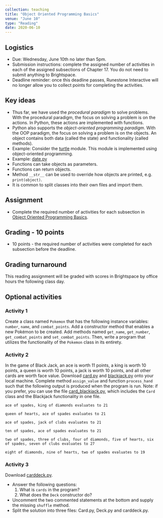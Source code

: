 ```yaml
---
collection: teaching
title: "Object Oriented Programming Basics"
venue: "June 10"
type: "Reading"
date: 2020-06-10
---
```

## Logistics
* Due: Wednesday, June 10th no later than 5pm.
* Submission instructions: complete the assigned number of activities in each
	of the assigned subsections of Chapter 17. You do not need to submit
	anything to Brightspace.
* Deadline reminder: once this deadline passes, Runestone Interactive will no
	longer allow you to collect points for completing the activities.

## Key ideas
* Thus far, we have used the *procedural paradigm* to solve problems.
With the procedural paradigm, the focus on solving a problem is on the actions.
In Python, these actions are implemented with functions.
* Python also supports the *object-oriented programming paradigm*.
With the OOP paradigm, the focus on solving a problem is on the objects.
An object contains both data (called the state) and functionality (called methods).
* Example: Consider the [turtle](https://docs.python.org/3/library/turtle.html#module-turtle) module.
This module is implemented using object-oriented programming.
* Example: [date.py](https://lgw2.github.io/teaching/csci127-summer-2019/lectures/activities/date.py)
* Functions can take objects as parameters.
* Functions can return objects.
* Method `__str__` can be used to override how objects are printed,
e.g. `print(object)`.
* It is common to split classes into their own files and import them.


## Assignment
* Complete the required number of activities for each subsection in
[Object Oriented Programming Basics](https://runestone.academy/runestone/assignments/doAssignment?assignment_id=37762).

## Grading - 10 points
* 10 points - the required number of activities were completed for each
	subsection before the deadline.

## Grading turnaround
This reading assignment  will be graded with scores in Brightspace by office
hours the following class day.

## Optional activities
### Activity 1
Create a class named `Pokemon` that has the following instance variables:
`number`, `name`, and `combat_points`. Add a constructor method that enables
a new Pokémon to be created. Add methods named `get_name`,
`get_number`, `get_combat_points` and `set_combat_points`. Then, write a
program that utilizes the functionality of the `Pokemon` class in its entirety.

### Activity 2
In the game of Black Jack, an ace is worth 11 points, a king is worth
10 points, a queen is worth 10 points, a jack is worth 10 points,
and all other cards are worth face value.
Download [card.py](https://lgw2.github.io/teaching/csci127-summer-2019/lectures/activities/card.py) and
[blackjack.py](https://lgw2.github.io/teaching/csci127-summer-2019/lectures/activities/blackjack.py)
onto your local machine. Complete method `assign_value` and
function `process_hand` such that the following output is produced when
the program is run. Note: if you prefer, you can use the file
[card_blackjack.py](https://lgw2.github.io/teaching/csci127-summer-2020/readings/activities/card_blackjack.py),
which includes the `Card` class and the Blackjack functionality in one file.
```
ace of spades, king of diamonds evaluates to 21

queen of hearts, ace of spades evaluates to 21

ace of spades, jack of clubs evaluates to 21

ten of spades, ace of spades evaluates to 21

two of spades, three of clubs, four of diamonds, five of hearts, six of spades, seven of clubs evaluates to 27

eight of diamonds, nine of hearts, two of spades evaluates to 19
```

### Activity 3
Download [carddeck.py](https://lgw2.github.io/teaching/csci127-summer-2019/lectures/activities/carddeck.py).
* Answer the following questions:
	1. What is `cards` in the program?
	2. What does the `Deck` constructor do?
* Uncomment the two commented statements at the bottom
and supply the missing `shuffle` method.
* Split the solution into three files: Card.py, Deck.py and carddeck.py.
